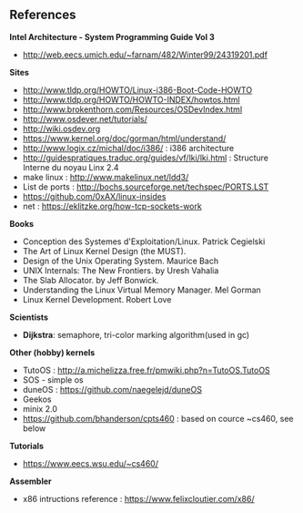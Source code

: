 ## References

**Intel Architecture - System Programming Guide Vol 3**  
- http://web.eecs.umich.edu/~farnam/482/Winter99/24319201.pdf

**Sites**
- http://www.tldp.org/HOWTO/Linux-i386-Boot-Code-HOWTO
- http://www.tldp.org/HOWTO/HOWTO-INDEX/howtos.html
- http://www.brokenthorn.com/Resources/OSDevIndex.html
- http://www.osdever.net/tutorials/
- http://wiki.osdev.org
- https://www.kernel.org/doc/gorman/html/understand/
- http://www.logix.cz/michal/doc/i386/ : i386 architecture
- http://guidespratiques.traduc.org/guides/vf/lki/lki.html : Structure Interne du noyau Linx 2.4
- make linux : http://www.makelinux.net/ldd3/
- List de ports : http://bochs.sourceforge.net/techspec/PORTS.LST
- https://github.com/0xAX/linux-insides
- net : https://eklitzke.org/how-tcp-sockets-work

**Books**
- Conception des Systemes d'Exploitation/Linux. Patrick Cegielski
- The Art of Linux Kernel Design (the MUST).
- Design of the Unix Operating System. Maurice Bach
- UNIX Internals: The New Frontiers. by Uresh Vahalia
- The Slab Allocator. by Jeff Bonwick.
- Understanding the Linux Virtual Memory Manager. Mel Gorman
- Linux Kernel Development. Robert Love

**Scientists**  
   - **Dijkstra**: semaphore, tri-color marking algorithm(used in gc)
   
**Other (hobby) kernels**
 - TutoOS : http://a.michelizza.free.fr/pmwiki.php?n=TutoOS.TutoOS
 - SOS - simple os
 - duneOS : https://github.com/naegelejd/duneOS
 - Geekos
 - minix 2.0
 - https://github.com/bhanderson/cpts460 : based on cource ~cs460, see below


**Tutorials**
 - https://www.eecs.wsu.edu/~cs460/

**Assembler**  
- x86 intructions reference : https://www.felixcloutier.com/x86/



